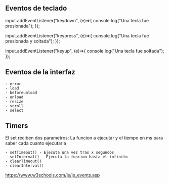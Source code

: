 ## Eventos de teclado

input.addEventListener("keydown", (e)=>{
    console.log("Una tecla fue presionada");
});

input.addEventListener("keypress", (e)=>{
    console.log("Una tecla fue presionada y soltada");
});

input.addEventListener("keyup", (e)=>{
    console.log("Una tecla fue soltada");
});

## Eventos de la interfaz
    - error
    - load
    - beforeunload
    - unload
    - resize
    - scroll
    - select

## Timers
El set reciben dos parametros: La funcion a ejecutar y el tiempo en ms para saber cada cuanto ejecutarla

    - setTimeout() - Ejecuta una vez tras x segundos
    - setInterval() - Ejecuta la funcion hasta el infinito
    - clearTimeout()
    - clearInterval()

https://www.w3schools.com/js/js_events.asp